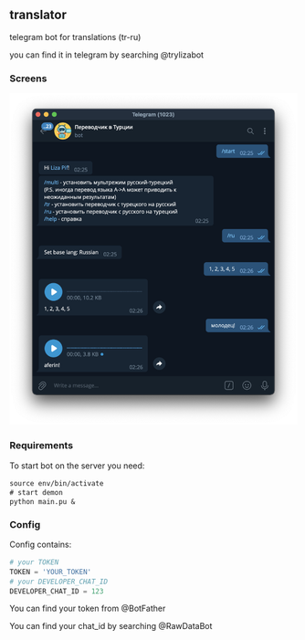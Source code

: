 ## translator
telegram bot for translations (tr-ru)

you can find it in telegram by searching @trylizabot

### Screens
![Text encryption ](https://github.com/elizarpif/translator/blob/develop/images/screen.png)

### Requirements
To start bot on the server you need:
```shell
source env/bin/activate
# start demon
python main.pu & 
```
### Config
Config contains:
```python
# your TOKEN
TOKEN = 'YOUR_TOKEN'
# your DEVELOPER_CHAT_ID
DEVELOPER_CHAT_ID = 123 
```

You can find your token from @BotFather

You can find your chat_id by searching @RawDataBot